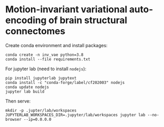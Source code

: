 # Motion-invariant variational auto-encoding of brain structural connectomes

Create conda environment and install packages:
```
conda create -n inv_vae python=3.8
conda install --file requirements.txt
```

For jupyter lab (need to install `nodejs`):
```
pip install jupyterlab jupytext
conda install -c "conda-forge/label/cf202003" nodejs
conda update nodejs
jupyter lab build
```

Then serve:
```
mkdir -p .jupter/lab/workspaces
JUPYTERLAB_WORKSPACES_DIR=.jupyter/lab/workspaces jupyter lab --no-browser --ip=0.0.0.0
```
